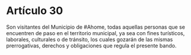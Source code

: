 # Artículo 30

Son visitantes del Municipio de #Ahome, todas aquellas personas que se encuentren de paso en el territorio municipal, ya sea con fines turísticos, laborales, culturales o de tránsito, los cuales gozarán de las mismas prerrogativas, derechos y obligaciones que regula el presente bando.